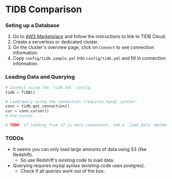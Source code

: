 # TIDB Comparison
### Seting up a Database
1. Go to [AWS Marketplace](https://aws.amazon.com/marketplace/pp/prodview-7xendfnh6ykg2) and follow the instructions to link to TIDB Cloud.
2. Create a serverless or dedicated cluster.
3. On the cluster's overview page, click on `Connect` to see connection information.
4. Copy `config/tidb.sample.yml` into `config/tidb.yml` and fill in connection information.

### Loading Data and Querying
```py
# Connect using the `tidb.tml` config.
tidb = TiDB()

# Load/query using the connection (requires mysql syntax).
conn = tidb.get_connection()
cur = conn.cursor()
# Use cursor ...

# TODO: If loading from s3 is more convenient, add a `load_data` method.
```

### TODOs
* It seems you can only load large amounts of data using S3 (like Redshift).
    * So use Redshift's existing code to load data.
* Querying requires mysql syntax (existing code uses postgres).
    * Check if all queries work out of the box.
    